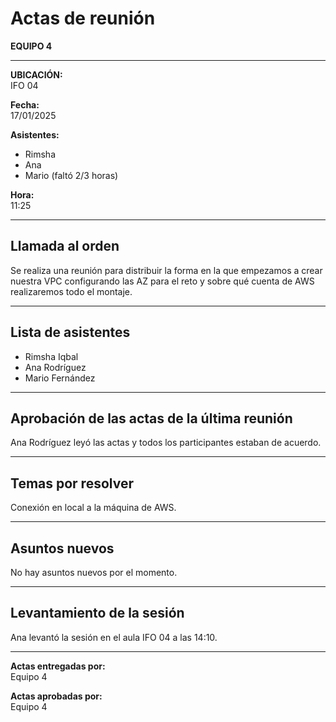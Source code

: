 # Actas de reunión

**EQUIPO 4**

---

**UBICACIÓN:**  
IFO 04

**Fecha:**  
17/01/2025

**Asistentes:**  
- Rimsha  
- Ana  
- Mario (faltó 2/3 horas)

**Hora:**  
11:25

---

## Llamada al orden

Se realiza una reunión para distribuir la forma en la que empezamos a crear nuestra VPC configurando las AZ para el reto y sobre qué cuenta de AWS realizaremos todo el montaje.

---

## Lista de asistentes

- Rimsha Iqbal  
- Ana Rodríguez  
- Mario Fernández

---

## Aprobación de las actas de la última reunión

Ana Rodríguez leyó las actas y todos los participantes estaban de acuerdo.

---

## Temas por resolver

Conexión en local a la máquina de AWS.

---

## Asuntos nuevos

No hay asuntos nuevos por el momento.

---

## Levantamiento de la sesión

Ana levantó la sesión en el aula IFO 04 a las 14:10.

---

**Actas entregadas por:**  
Equipo 4

**Actas aprobadas por:**  
Equipo 4
